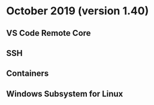 # October 2019 (version 1.40)

## VS Code Remote Core

## SSH

## Containers

## Windows Subsystem for Linux
